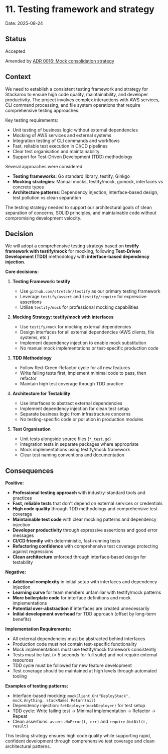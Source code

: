 # 11. Testing framework and strategy

Date: 2025-08-24

## Status

Accepted

Amended by [ADR 0016: Mock consolidation strategy](0016-mock-consolidation-strategy.md)

## Context

We need to establish a consistent testing framework and strategy for Stackaroo to ensure high code quality, maintainability, and developer productivity. The project involves complex interactions with AWS services, CLI command processing, and file system operations that require comprehensive testing approaches.

Key testing requirements:
- Unit testing of business logic without external dependencies
- Mocking of AWS services and external systems
- Integration testing of CLI commands and workflows
- Fast, reliable test execution in CI/CD pipelines
- Clear test organisation and maintainability
- Support for Test-Driven Development (TDD) methodology

Several approaches were considered:
- **Testing frameworks**: Go standard library, testify, Ginkgo
- **Mocking strategies**: Manual mocks, testify/mock, gomock, interfaces vs concrete types
- **Architecture patterns**: Dependency injection, interface-based design, test pollution vs clean separation

The testing strategy needed to support our architectural goals of clean separation of concerns, SOLID principles, and maintainable code without compromising development velocity.

## Decision

We will adopt a comprehensive testing strategy based on **testify framework with testify/mock** for mocking, following **Test-Driven Development (TDD)** methodology with **interface-based dependency injection**.

**Core decisions:**

1. **Testing Framework: testify**
   - Use `github.com/stretchr/testify` as our primary testing framework
   - Leverage `testify/assert` and `testify/require` for expressive assertions
   - Utilise `testify/mock` for professional mocking capabilities

2. **Mocking Strategy: testify/mock with interfaces**
   - Use `testify/mock` for mocking external dependencies
   - Design interfaces for all external dependencies (AWS clients, file systems, etc.)
   - Implement dependency injection to enable mock substitution
   - No manual mock implementations or test-specific production code

3. **TDD Methodology**
   - Follow Red-Green-Refactor cycle for all new features
   - Write failing tests first, implement minimal code to pass, then refactor
   - Maintain high test coverage through TDD practice

4. **Architecture for Testability**
   - Use interfaces to abstract external dependencies
   - Implement dependency injection for clean test setup
   - Separate business logic from infrastructure concerns
   - No testing-specific code or pollution in production modules

5. **Test Organisation**
   - Unit tests alongside source files (`*_test.go`)
   - Integration tests in separate packages where appropriate
   - Mock implementations using testify/mock framework
   - Clear test naming conventions and documentation

## Consequences

**Positive:**
- **Professional testing approach** with industry-standard tools and practices
- **Fast, reliable tests** that don't depend on external services or credentials
- **High code quality** through TDD methodology and comprehensive test coverage
- **Maintainable test code** with clear mocking patterns and dependency injection
- **Developer productivity** through expressive assertions and good error messages
- **CI/CD friendly** with deterministic, fast-running tests
- **Refactoring confidence** with comprehensive test coverage protecting against regressions
- **Clean architecture** enforced through interface-based design for testability

**Negative:**
- **Additional complexity** in initial setup with interfaces and dependency injection
- **Learning curve** for team members unfamiliar with testify/mock patterns
- **More boilerplate code** for interface definitions and mock implementations
- **Potential over-abstraction** if interfaces are created unnecessarily
- **Initial development overhead** for TDD approach (offset by long-term benefits)

**Implementation Requirements:**
- All external dependencies must be abstracted behind interfaces
- Production code must not contain test-specific functionality
- Mock implementations must use testify/mock framework consistently
- Tests must be fast (< 5 seconds for full suite) and not require external resources
- TDD cycle must be followed for new feature development
- Test coverage should be maintained at high levels through automated tooling

**Examples of testing patterns:**
- Interface-based mocking: `mockClient.On("DeployStack", mock.Anything, stackName).Return(nil)`
- Dependency injection: `SetDeployer(mockDeployer)` for test setup
- TDD cycle: Write failing test → Minimal implementation → Refactor → Repeat
- Clean assertions: `assert.NoError(t, err)` and `require.NotNil(t, result)`

This testing strategy ensures high code quality while supporting rapid, confident development through comprehensive test coverage and clean architectural patterns.
